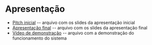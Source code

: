 # Apresentação

* [Pitch inicial](./sample-pitch.pdf) -- arquivo com os slides da apresentação inicial
* [Apresentação final](./sample-presentation.pdf) -- arquivo com os slides da apresentação final
* [Vídeo de demonstração](https://drive.google.com/file/d/1oMr8wujNyX8cmrB4-TRjPg6NJPbcaCQP/view) -- arquivo com a demonstração do funcionamento do sistema



